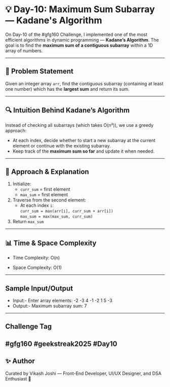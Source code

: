 # 💡 Day-10: Maximum Sum Subarray — Kadane's Algorithm

On Day-10 of the #gfg160 Challenge, I implemented one of the most efficient algorithms in dynamic programming — **Kadane’s Algorithm**. The goal is to find the **maximum sum of a contiguous subarray** within a 1D array of numbers.

---

## 📌 Problem Statement

Given an integer array `arr`, find the contiguous subarray (containing at least one number) which has the **largest sum** and return its sum.

---

## 🔍 Intuition Behind Kadane’s Algorithm

Instead of checking all subarrays (which takes O(n²)), we use a greedy approach:
- At each index, decide whether to start a new subarray at the current element or continue with the existing subarray.
- Keep track of the **maximum sum so far** and update it when needed.

---

## 🧠 Approach & Explanation

1. Initialize:
   - `curr_sum` = first element
   - `max_sum` = first element
2. Traverse from the second element:
   - At each index `i`:  
     `curr_sum = max(arr[i], curr_sum + arr[i])`  
     `max_sum = max(max_sum, curr_sum)`
3. Return `max_sum`

---

## 📊 Time & Space Complexity
- Time Complexity: O(n)

- Space Complexity: O(1)

---

## Sample Input/Output
- Input:- Enter array elements: -2 -3 4 -1 -2 1 5 -3
- Output:- Maximum subarray sum: 7

---

##  Challenge Tag
#gfg160 #geekstreak2025 #Day10
---

## ✨ Author
Curated by Vikash Joshi — Front-End Developer, UI/UX Designer, and DSA Enthusiast 🌟

